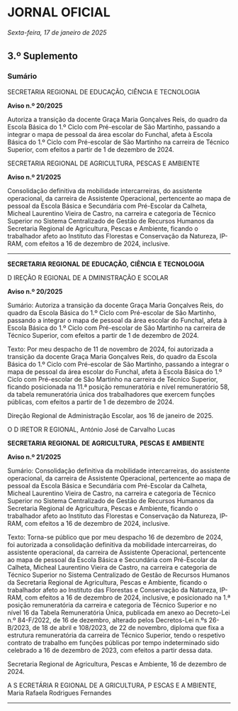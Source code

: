 # JORNAL OFICIAL

###### Sexta-feira, 17 de janeiro de 2025

## **3.º Suplemento**

### **Sumário**

SECRETARIA REGIONAL DE EDUCAÇÃO, CIÊNCIA E TECNOLOGIA

**Aviso n.º 20/2025**

Autoriza a transição da docente Graça Maria Gonçalves Reis, do quadro da Escola
Básica do 1.º Ciclo com Pré-escolar de São Martinho, passando a integrar o mapa de
pessoal da área escolar do Funchal, afeta à Escola Básica do 1.º Ciclo com Pré-escolar de São Martinho na carreira de Técnico Superior, com efeitos a partir de 1
de dezembro de 2024.

SECRETARIA REGIONAL DE AGRICULTURA, PESCAS E AMBIENTE

**Aviso n.º 21/2025**

Consolidação definitiva da mobilidade intercarreiras, do assistente operacional, da
carreira de Assistente Operacional, pertencente ao mapa de pessoal da Escola Básica
e Secundária com Pré-Escolar da Calheta, Micheal Laurentino Vieira de Castro, na
carreira e categoria de Técnico Superior no Sistema Centralizado de Gestão de
Recursos Humanos da Secretaria Regional de Agricultura, Pescas e Ambiente,
ficando o trabalhador afeto ao Instituto das Florestas e Conservação da Natureza, IP-RAM, com efeitos a 16 de dezembro de 2024, inclusive.




---

**SECRETARIA** **REGIONAL** **DE** **EDUCAÇÃO,** **CIÊNCIA** **E** **TECNOLOGIA**


D IREÇÃO R EGIONAL DE A DMINISTRAÇÃO E SCOLAR


**Aviso n.º 20/2025**


Sumário:
Autoriza a transição da docente Graça Maria Gonçalves Reis, do quadro da Escola Básica do 1.º Ciclo com Pré-escolar de São Martinho,
passando a integrar o mapa de pessoal da área escolar do Funchal, afeta à Escola Básica do 1.º Ciclo com Pré-escolar de São Martinho na
carreira de Técnico Superior, com efeitos a partir de 1 de dezembro de 2024.

Texto:
Por meu despacho de 11 de novembro de 2024, foi autorizada a transição da docente Graça Maria Gonçalves Reis, do
quadro da Escola Básica do 1.º Ciclo com Pré-escolar de São Martinho, passando a integrar o mapa de pessoal da área escolar
do Funchal, afeta à Escola Básica do 1.º Ciclo com Pré-escolar de São Martinho na carreira de Técnico Superior, ficando
posicionada na 11.ª posição remuneratória e nível remuneratório 58, da tabela remuneratória única dos trabalhadores que
exercem funções públicas, com efeitos a partir de 1 de dezembro de 2024.


Direção Regional de Administração Escolar, aos 16 de janeiro de 2025.

O D IRETOR R EGIONAL, António José de Carvalho Lucas


**SECRETARIA** **REGIONAL** **DE** **AGRICULTURA,** **PESCAS** **E** **AMBIENTE**


**Aviso n.º 21/2025**


Sumário:
Consolidação definitiva da mobilidade intercarreiras, do assistente operacional, da carreira de Assistente Operacional, pertencente ao
mapa de pessoal da Escola Básica e Secundária com Pré-Escolar da Calheta, Micheal Laurentino Vieira de Castro, na carreira e categoria
de Técnico Superior no Sistema Centralizado de Gestão de Recursos Humanos da Secretaria Regional de Agricultura, Pescas e
Ambiente, ficando o trabalhador afeto ao Instituto das Florestas e Conservação da Natureza, IP-RAM, com efeitos a 16 de dezembro de
2024, inclusive.

Texto:
Torna-se público que por meu despacho 16 de dezembro de 2024, foi autorizada a consolidação definitiva da mobilidade
intercarreiras, do assistente operacional, da carreira de Assistente Operacional, pertencente ao mapa de pessoal da Escola
Básica e Secundária com Pré-Escolar da Calheta, Micheal Laurentino Vieira de Castro, na carreira e categoria de Técnico
Superior no Sistema Centralizado de Gestão de Recursos Humanos da Secretaria Regional de Agricultura, Pescas e Ambiente,
ficando o trabalhador afeto ao Instituto das Florestas e Conservação da Natureza, IP-RAM, com efeitos a 16 de dezembro de
2024, inclusive, e posicionado na 1.ª posição remuneratória da carreira e categoria de Técnico Superior e no nível 16 da
Tabela Remuneratória Única, publicada em anexo ao Decreto-Lei n.º 84-F/2022, de 16 de dezembro, alterado pelos Decretos-Lei n.ºs 26-B/2023, de 18 de abril e 108/2023, de 22 de novembro, diploma que fixa a estrutura remuneratória da carreira de
Técnico Superior, tendo o respetivo contrato de trabalho em funções públicas por tempo indeterminado sido celebrado a 16 de
dezembro de 2023, com efeitos a partir dessa data.


Secretaria Regional de Agricultura, Pescas e Ambiente, 16 de dezembro de 2024.

A S ECRETÁRIA R EGIONAL DE A GRICULTURA, P ESCAS E A MBIENTE, Maria Rafaela Rodrigues Fernandes




---
